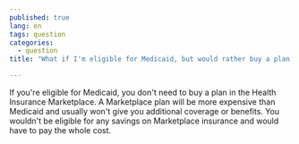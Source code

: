 ```yaml
---
published: true
lang: en
tags: question
categories:
  - question
title: "What if I'm eligible for Medicaid, but would rather buy a plan in the Marketplace?"

---
```


If you're eligible for Medicaid, you don't need to buy a plan in the Health Insurance Marketplace. A Marketplace plan will be more expensive than Medicaid and usually won't give you additional coverage or benefits. You wouldn't be eligible for any savings on Marketplace insurance and would have to pay the whole cost.
